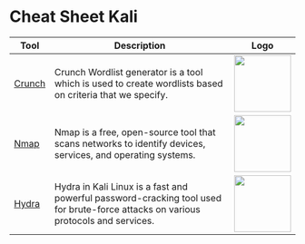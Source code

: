 # Cheat Sheet Kali

| Tool | Description   | Logo |
| ---- | ------------- | ----- |
| [Crunch](./tools/crunch.md) |Crunch Wordlist generator is a tool which is used to create wordlists based on criteria that we specify.| <img src="https://github.com/user-attachments/assets/2269c259-8159-4ae1-b5f3-7f9f48188d1b" width="100"/> |
| [Nmap](./tools/nmap.md) | Nmap is a free, open-source tool that scans networks to identify devices, services, and operating systems.| <img src="https://github.com/user-attachments/assets/92763e55-2b24-4fe6-960a-fdc501a994ac" width="100"/> |
| [Hydra](./tools/hydra.md) | Hydra in Kali Linux is a fast and powerful password-cracking tool used for brute-force attacks on various protocols and services.  | <img src="https://github.com/user-attachments/assets/660e5449-8bc5-4139-b825-2fee93276458" width="100"/> |



